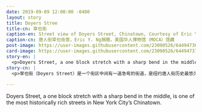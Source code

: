 ```yaml
---
date: 2019-09-09 12:00:00 -0400
layout: story
title: Doyers Stree
title-cn: 宰也街
caption-en: Street view of Doyers Street, Chinatown, Courtesy of Eric Y. Ng, Museum of Chinese in America (MOCA) collection
caption-cn: 唐人街宰也街景，Eric Y. Ng捐赠，美国华人博物馆（MOCA）馆藏
post-image: https://user-images.githubusercontent.com/23090526/64494736-aa740600-d25e-11e9-8fc6-5e68fb019a6e.jpg
card-image: https://user-images.githubusercontent.com/23090526/64494737-aba53300-d25e-11e9-99bf-d12c32872ba9.jpg
story-en: |
  <p>Doyers Street, a one block stretch with a sharp bend in the middle, is one of the most historically rich streets in New York City’s Chinatown. Doyers Street was named for 18th-century Dutch immigrant Hendrik Doyer, who owned a distillery and tavern in 1791 where the street meets Bowery. It later became part of the very core of Chinatown, acting as the site for the first Chinese language theater in New York City from 1893-1911. In the early 1900s, the street earned the nickname “the Bloody Angle,” as warring tongs would hide behind the sharp bend of the street to attack their opponents as they turned the corner. In 1905, a particularly infamous and bloody attack occurred when the Hip Sing Tong targeted On Leong Tong members taking in an opera at the street’s theater. In the middle of the show, a Hip Sing Tong threw a string of lit firecrackers onto the stage before four more gunmen opened fire into the crowd of four hundred people. Four On Leong Tong died, as well as two civilians. But such violence waned over the years. Today, Doyers is a peaceful pedestrian only street and more famous as the home of Nam Wah Tea Parlor, which has been serving baked goods and more recently dim sum since 1920. It has also served as a filming location for Justin Timberlake’s “Take Back the Night” music video, and more recently the film John Wick Chapter 3: Parabellum.</p>
story-cn: |
  <p>宰也街（Doyers Street）是一个街区中间有一道急弯的街道，是纽约唐人街历史最悠久的街道之一。宰也街是以18世纪荷兰移民Hendrik Doyer的名字命名的。1791年，他在宰也街与包厘街交汇的地方拥有一家酿酒厂和酒馆。后来，宰也街成为唐人街非常核心的部分，从1893年到1911年，它是纽约市第一家中文剧院的所在地。在20世纪初，这条街获得了“血角”（the Bloody Angle）的绰号，因为当时交战的堂会会躲在街道的急弯后面，在对手转弯时攻击他们。1905年，一场尤其臭名昭著的血腥袭击发生了。当时协胜堂袭击了在街头剧院里看演出的安良堂成员。演出进行到一半时，一名协胜堂成员将一串点燃的鞭炮扔上舞台，随后又有四名枪手向四百名观众开枪，造成四名安良堂成员和两名平民死亡。但这些暴力事件随着时间的流逝减少了。如今的宰也街是一条宁静的步行街，更出名的是南华茶室（Nam Wah Tea Parlor）就位于此处。自1920年来，南华茶室一直供应烘焙食品，最近又推出广东茶点。它还曾是贾斯汀·汀布莱克（Justin Timberlake）的《重返黑夜》（Take Back the Night）的mv的拍摄地，最近还在那里怕设立拍摄了电影《捍卫任务3：全面开战》（John Wick Chapter 3: Parabellum）。</p>
  
---
```

Doyers Street, a one block stretch with a sharp bend in the middle, is one of the most historically rich streets in New York City’s Chinatown.
